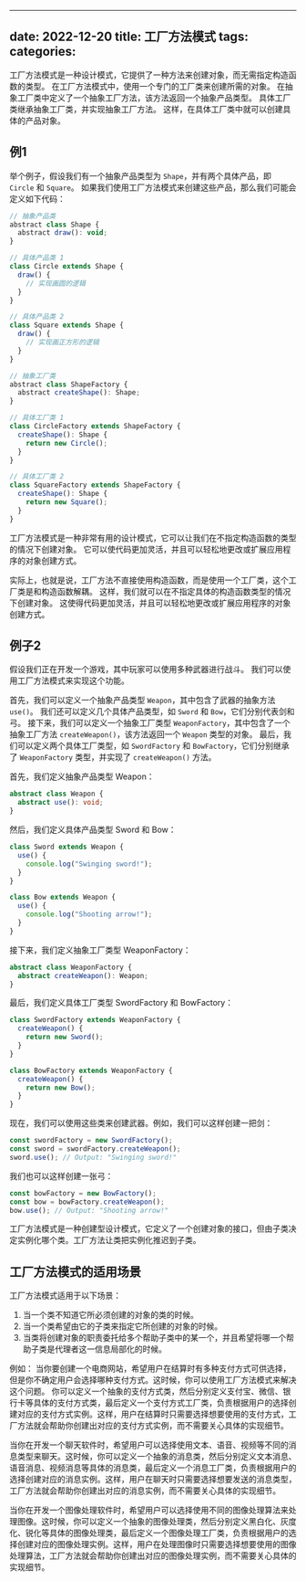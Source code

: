 
---
date:  2022-12-20
title: 工厂方法模式
tags: 
categories:
---
工厂方法模式是一种设计模式，它提供了一种方法来创建对象，而无需指定构造函数的类型。 在工厂方法模式中，使用一个专门的工厂类来创建所需的对象。 在抽象工厂类中定义了一个抽象工厂方法，该方法返回一个抽象产品类型。 具体工厂类继承抽象工厂类，并实现抽象工厂方法。 这样，在具体工厂类中就可以创建具体的产品对象。

## 例1
举个例子，假设我们有一个抽象产品类型为 `Shape`，并有两个具体产品，即 `Circle` 和 `Square`。 如果我们使用工厂方法模式来创建这些产品，那么我们可能会定义如下代码：

```js
// 抽象产品类
abstract class Shape {
  abstract draw(): void;
}

// 具体产品类 1
class Circle extends Shape {
  draw() {
    // 实现画圆的逻辑
  }
}

// 具体产品类 2
class Square extends Shape {
  draw() {
    // 实现画正方形的逻辑
  }
}

// 抽象工厂类
abstract class ShapeFactory {
  abstract createShape(): Shape;
}

// 具体工厂类 1
class CircleFactory extends ShapeFactory {
  createShape(): Shape {
    return new Circle();
  }
}

// 具体工厂类 2
class SquareFactory extends ShapeFactory {
  createShape(): Shape {
    return new Square();
  }
}

```

工厂方法模式是一种非常有用的设计模式，它可以让我们在不指定构造函数的类型的情况下创建对象。 它可以使代码更加灵活，并且可以轻松地更改或扩展应用程序的对象创建方式。

实际上，也就是说，工厂方法不直接使用构造函数，而是使用一个工厂类，这个工厂类是和构造函数解耦。
这样，我们就可以在不指定具体的构造函数类型的情况下创建对象。 这使得代码更加灵活，并且可以轻松地更改或扩展应用程序的对象创建方式。

## 例子2
假设我们正在开发一个游戏，其中玩家可以使用多种武器进行战斗。 我们可以使用工厂方法模式来实现这个功能。

首先，我们可以定义一个抽象产品类型 `Weapon`，其中包含了武器的抽象方法 `use()`。 我们还可以定义几个具体产品类型，如 `Sword` 和 `Bow`，它们分别代表剑和弓。 接下来，我们可以定义一个抽象工厂类型 `WeaponFactory`，其中包含了一个抽象工厂方法 `createWeapon()`，该方法返回一个 `Weapon` 类型的对象。 最后，我们可以定义两个具体工厂类型，如 `SwordFactory` 和 `BowFactory`，它们分别继承了 `WeaponFactory` 类型，并实现了 `createWeapon()` 方法。

首先，我们定义抽象产品类型 Weapon：
```ts
abstract class Weapon {
  abstract use(): void;
}
```

然后，我们定义具体产品类型 Sword 和 Bow：
```ts
class Sword extends Weapon {
  use() {
    console.log("Swinging sword!");
  }
}

class Bow extends Weapon {
  use() {
    console.log("Shooting arrow!");
  }
}
```

接下来，我们定义抽象工厂类型 WeaponFactory：

```ts
abstract class WeaponFactory {
  abstract createWeapon(): Weapon;
}
```

最后，我们定义具体工厂类型 SwordFactory 和 BowFactory：

```ts
class SwordFactory extends WeaponFactory {
  createWeapon() {
    return new Sword();
  }
}

class BowFactory extends WeaponFactory {
  createWeapon() {
    return new Bow();
  }
}
```

现在，我们可以使用这些类来创建武器。例如，我们可以这样创建一把剑：

```ts
const swordFactory = new SwordFactory();
const sword = swordFactory.createWeapon();
sword.use(); // Output: "Swinging sword!"
```

我们也可以这样创建一张弓：
```ts
const bowFactory = new BowFactory();
const bow = bowFactory.createWeapon();
bow.use(); // Output: "Shooting arrow!"

```

工厂方法模式是一种创建型设计模式，它定义了一个创建对象的接口，但由子类决定实例化哪个类。工厂方法让类把实例化推迟到子类。

## 工厂方法模式的适用场景
工厂方法模式适用于以下场景：

1.  当一个类不知道它所必须创建的对象的类的时候。
2.  当一个类希望由它的子类来指定它所创建的对象的时候。
3.  当类将创建对象的职责委托给多个帮助子类中的某一个，并且希望将哪一个帮助子类是代理者这一信息局部化的时候。

例如： 
当你要创建一个电商网站，希望用户在结算时有多种支付方式可供选择，但是你不确定用户会选择哪种支付方式。这时候，你可以使用工厂方法模式来解决这个问题。
你可以定义一个抽象的支付方式类，然后分别定义支付宝、微信、银行卡等具体的支付方式类，最后定义一个支付方式工厂类，负责根据用户的选择创建对应的支付方式实例。这样，用户在结算时只需要选择想要使用的支付方式，工厂方法就会帮助你创建出对应的支付方式实例，而不需要关心具体的实现细节。

当你在开发一个聊天软件时，希望用户可以选择使用文本、语音、视频等不同的消息类型来聊天。这时候，你可以定义一个抽象的消息类，然后分别定义文本消息、语音消息、视频消息等具体的消息类，最后定义一个消息工厂类，负责根据用户的选择创建对应的消息实例。这样，用户在聊天时只需要选择想要发送的消息类型，工厂方法就会帮助你创建出对应的消息实例，而不需要关心具体的实现细节。

当你在开发一个图像处理软件时，希望用户可以选择使用不同的图像处理算法来处理图像。这时候，你可以定义一个抽象的图像处理类，然后分别定义黑白化、灰度化、锐化等具体的图像处理类，最后定义一个图像处理工厂类，负责根据用户的选择创建对应的图像处理实例。这样，用户在处理图像时只需要选择想要使用的图像处理算法，工厂方法就会帮助你创建出对应的图像处理实例，而不需要关心具体的实现细节。